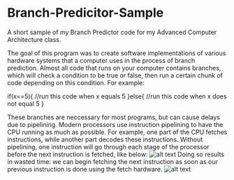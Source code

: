 # Branch-Predicitor-Sample
A short sample of my Branch Predictor code for my Advanced Computer Architecture class. 

The goal of this program was to create software implementations of various hardware systems that a computer uses in the process of branch prediction. Almost all code that runs on your computer contains branches, which will check a condition to be true or false, then run a certain chunk of code depending on this condition. For example:

if(x==5){
  //run this code when x equals 5
}else{
  //run this code when x does not equal 5
}

These branches are neccessary for most programs, but can cause delays due to pipelining. Modern processors use instruction pipelining to have the CPU running as much as possible. For example, one part of the CPU fetches instructions, while another part decodes these instructions. Without pipelining, one instruction will go through each stage of the processor before the next instruction is fetched, like below:
![alt text](http://simplecore-ger.intel.com/techdecoded/wp-content/uploads/sites/11/figure-1-5.png)
Doing so results in wasted time: we can begin fetching the next instruction as soon as our previous instruction is done using the fetch hardware. 
![alt text](http://simplecore-ger.intel.com/techdecoded/wp-content/uploads/sites/11/figure-2-3.png)
